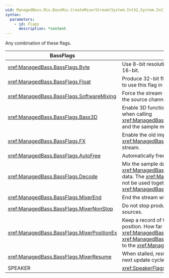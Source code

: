 ```yaml
---
uid: ManagedBass.Mix.BassMix.CreateMixerStream(System.Int32,System.Int32,ManagedBass.BassFlags)
syntax:
  parameters:
    - id: Flags
      description: *content
---
```


Any combination of these flags.

BassFlags                                    | Description
---------------------------------------------|-------------
<xref:ManagedBass.BassFlags.Byte>            | Use 8-bit resolution. If neither this or the <xref:ManagedBass.BassFlags.Float> flags are specified, then the stream is 16-bit.
<xref:ManagedBass.BassFlags.Float>           | Produce 32-bit floating-point output. WDM drivers or the <xref:ManagedBass.BassFlags.Decode> flag are required to use this flag in Windows. See <xref:FloatChannels> for more info.
<xref:ManagedBass.BassFlags.SoftwareMixing>  | Force the stream to not use hardware mixing. Note this only applies to playback of the mixer's output; the mixing of the source channels is always performed by BassMix.
<xref:ManagedBass.BassFlags.Bass3D>          | Enable 3D functionality. This requires that the <xref:ManagedBass.DeviceInitFlags.Device3D> flag was specified when calling <xref:ManagedBass.Bass.Init(System.Int32,System.Int32,ManagedBass.DeviceInitFlags,System.IntPtr,System.IntPtr)>, and the sample must be mono (Channels = 1). The <xref:SpeakerFlags> can not be used together with this flag.
<xref:ManagedBass.BassFlags.FX>              | Enable the old implementation of DirectX 8 effects. See the <xref:DX8Impl> section for details. Use <xref:ManagedBass.Bass.ChannelSetFX(System.Int32,ManagedBass.EffectType,System.Int32)> to add effects to the stream.
<xref:ManagedBass.BassFlags.AutoFree>        | Automatically free the stream when playback ends.
<xref:ManagedBass.BassFlags.Decode>          | Mix the sample data, without playing it. Use <xref:ManagedBass.Bass.ChannelGetData(System.Int32,System.IntPtr,System.Int32)> to retrieve the mixed sample data. The <xref:ManagedBass.BassFlags.Bass3D>, <xref:ManagedBass.BassFlags.AutoFree> and <xref:SpeakerFlags> can not be used together with this flag. The <xref:ManagedBass.BassFlags.SoftwareMixing>, <xref:ManagedBass.BassFlags.FX> and <xref:ManagedBass.BassFlags.MixerResume> flags are also ignored.
<xref:ManagedBass.BassFlags.MixerEnd>        | End the stream when there are no active (including stalled) source channels, else it is never-ending.
<xref:ManagedBass.BassFlags.MixerNonStop>    | Do not stop producing output when there are no active source channels, else it will be stalled until there are active sources.
<xref:ManagedBass.BassFlags.MixerPositionEx> | Keep a record of the source positions, making it possible to account for output latency when retrieving a source position. How far back the position record goes is determined by the <xref:ManagedBass.Mix.BassMix.MixerPositionEx> config option. If this flag is not used and neither is the <xref:ManagedBass.BassFlags.Decode> flag, then the mixer will automatically have a position record of equal length to the <xref:ManagedBass.Bass.PlaybackBufferLength> setting.
<xref:ManagedBass.BassFlags.MixerResume>     | When stalled, resume the mixer immediately upon a source being added or unpaused, else it will be resumed at the next update cycle.
SPEAKER                                      | <xref:SpeakerFlags>. These flags have no effect when the stream is more than stereo.